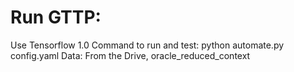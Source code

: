 # Run GTTP: 
Use Tensorflow 1.0
Command to run and test: python automate.py config.yaml
Data: From the Drive, oracle_reduced_context
